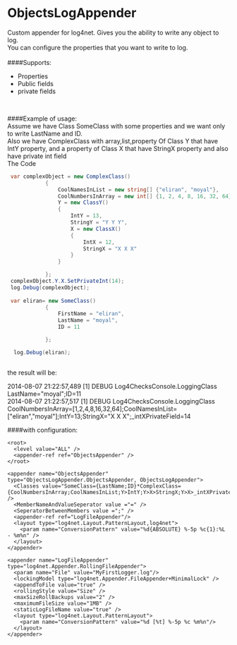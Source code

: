 ObjectsLogAppender
==================

Custom appender for log4net. Gives you the ability to write any object to log.
<br>
You can configure the properties that you want to write to log.
<br>
<br>
####Supports:
* Properties
* Public fields
* private fields
<br>

####Example of usage:
<br>
Assume we have Class SomeClass with some properties and we want only to write LastName and ID.<br>
Also we have ComplexClass with array,list,property Of Class Y that have IntY property, and a property of Class X that have StringX property
 and also have private int field<br>
The Code
```c#
 var complexObject = new ComplexClass()
            {
                CoolNamesInList = new string[] {"eliran", "moyal"},
                CoolNumbersInArray = new int[] {1, 2, 4, 8, 16, 32, 64},
                Y = new ClassY()
                {
                    IntY = 13,
                    StringY = "Y Y Y",
                    X = new ClassX()
                    {
                        IntX = 12,
                        StringX = "X X X"
                    }
                }

            };
 complexObject.Y.X.SetPrivateInt(14);
 log.Debug(complexObject);
 
 var eliran= new SomeClass()
            {
                FirstName = "eliran",
                LastName = "moyal",
                ID = 11

            };

  log.Debug(eliran);
  
  ```
  
  the result will be:
 
2014-08-07 21:22:57,489 [1] DEBUG Log4ChecksConsole.LoggingClass LastName="moyal";ID=11
<br>
2014-08-07 21:22:57,517 [1] DEBUG Log4ChecksConsole.LoggingClass CoolNumbersInArray=[1,2,4,8,16,32,64];CoolNamesInList=["eliran","moyal"];IntY=13;StringX="X X X";_intXPrivateField=14
            
####with configuration:
 <log4net>
    
    <root>
      <level value="ALL" />
      <appender-ref ref="ObjectsAppender" />
    </root>

    <appender name="ObjectsAppender" type="ObjectsLogAppender.ObjectsAppender, ObjectsLogAppender">
      <Classes value="SomeClass={LastName;ID}*ComplexClass={CoolNumbersInArray;CoolNamesInList;Y>IntY;Y>X>StringX;Y>X>_intXPrivateField}" />
      <MemberNameAndValueSeperator value ="=" />
      <SeperatorBetweenMembers value =";" />
      <appender-ref ref="LogFileAppender"/>
      <layout type="log4net.Layout.PatternLayout,log4net">
        <param name="ConversionPattern" value="%d{ABSOLUTE} %-5p %c{1}:%L - %m%n" />
      </layout>
    </appender>

    <appender name="LogFileAppender" type="log4net.Appender.RollingFileAppender">
      <param name="File" value="MyFirstLogger.log"/>
      <lockingModel type="log4net.Appender.FileAppender+MinimalLock" />
      <appendToFile value="true" />
      <rollingStyle value="Size" />
      <maxSizeRollBackups value="2" />
      <maximumFileSize value="1MB" />
      <staticLogFileName value="true" />
      <layout type="log4net.Layout.PatternLayout">
        <param name="ConversionPattern" value="%d [%t] %-5p %c %m%n"/>
      </layout>
    </appender>

  </log4net>

  
  
  
